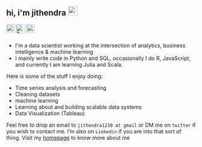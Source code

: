 ## hi, i'm jithendra <img src="https://media.giphy.com/media/hvRJCLFzcasrR4ia7z/giphy.gif" width="25px">


<a href="https://jithendrabsy.github.io/">
<img align="left" alt="Homepage" width="22px" <img src="https://img.icons8.com/ios/50/000000/domain.png"/>
</a>
<a href="https://twitter.com/jithendrabsy">
  <img align="left" alt="Twitter" width="25px" src="https://cdn.jsdelivr.net/npm/simple-icons@v3/icons/twitter.svg" />
</a>
<a href="https://www.linkedin.com/in/jithendrabsy/">
  <img align="left" alt="LinkdeIn" width="22px" src="https://cdn.jsdelivr.net/npm/simple-icons@v3/icons/linkedin.svg" />
</a>

<br />
<br />

- I'm a data scientist working at the intersection of analytics, business intelligence & machine learning
- I mainly write code in Python and SQL, occasionally I do R, JavaScript, and currently I am learning Julia and Scala.

Here is some of the stuff I enjoy doing:
- Time series analysis and forecasting
- Cleaning datasets
- machine learning
- Learning about and building scalable data systems
- Data Visualization (Tableau)


Feel free to drop an email to `jithendra1230 at gmail` or DM me on `twitter` if you wish to contact me. I’m also on `Linkedin` if you are into that sort of thing. Visit my [homepage](https://jithendrabsy.github.io/) to know more about me
